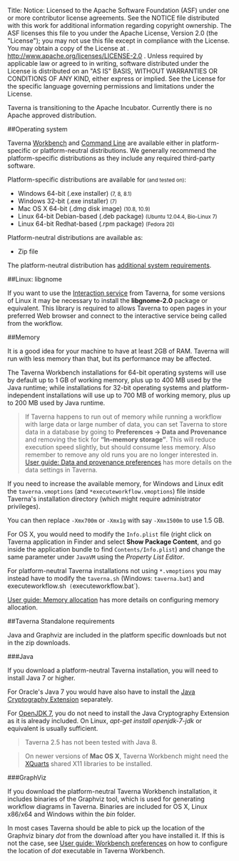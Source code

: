 Title:
Notice:    Licensed to the Apache Software Foundation (ASF) under one
           or more contributor license agreements.  See the NOTICE file
           distributed with this work for additional information
           regarding copyright ownership.  The ASF licenses this file
           to you under the Apache License, Version 2.0 (the
           "License"); you may not use this file except in compliance
           with the License.  You may obtain a copy of the License at
           .
             http://www.apache.org/licenses/LICENSE-2.0
           .
           Unless required by applicable law or agreed to in writing,
           software distributed under the License is distributed on an
           "AS IS" BASIS, WITHOUT WARRANTIES OR CONDITIONS OF ANY
           KIND, either express or implied.  See the License for the
           specific language governing permissions and limitations
           under the License.

<div class="alert alert-info" role="alert"><p><span class="glyphicon glyphicon-info-sign" aria-hidden="true"></span>
Taverna is transitioning to the Apache Incubator.
Currently there is no Apache approved distribution.
</p>
</div>

##Operating system

Taverna [Workbench](/download/workbench) and [Command Line](/download/command-line-tool)
  are available either in platform-specific or platform-neutral distributions.
We generally recommend the platform-specific distributions as they include any required
   third-party software.

Platform-specific distributions are available for <small>(and tested on)</small>:

 - Windows 64-bit (.exe installer) <small>(7, 8, 8.1)</small>
 - Windows 32-bit (.exe installer) <small>(7)</small>
 - Mac OS X 64-bit (.dmg disk image) <small>(10.8, 10.9)</small>
 - Linux 64-bit Debian-based (.deb package) <small>(Ubuntu 12.04.4, Bio-Linux 7)</small>
 - Linux 64-bit Redhat-based (.rpm package) <small>(Fedora 20)</small>

Platform-neutral distributions are available as:

 - Zip file

The platform-neutral distribution has [additional system requirements](#standalone).

##Linux: libgnome

If you want to use the
   [Interaction service](http://dev.mygrid.org.uk/wiki/display/taverna/Interaction+service)
   from Taverna, for some versions of Linux it may be necessary to install the **libgnome-2.0**
   package or equivalent.
This library is required to allows Taverna to open pages in your preferred Web browser and
   connect to the interactive service being called from the workflow.

##Memory

It is a good idea for your machine to have at least 2GB of RAM.
Taverna will run with less memory than that, but its performance may be affected.

The Taverna Workbench installations for 64-bit operating systems will use by default up to
1 GB of working memory, plus up to 400 MB used by the Java runtime;
while installations for 32-bit operating systems and platform-independent installations will
use up to 700 MB of working memory, plus up to 200 MB used by Java runtime.

> If Taverna happens to run out of memory while running a workflow with
> large data or large number of data, you can set Taverna to store data
> in a database by going to **Preferences -> Data and Provenance** and
> removing the tick for **“In-memory storage”**.
> This will reduce execution speed slightly, but should consume less memory.
> Also remember to remove any old runs you are no longer interested in.
> [User guide: Data and provenance preferences](http://www.mygrid.org.uk/dev/wiki/display/taverna/Data+and+provenance+preferences)
> has more details on the data settings in Taverna.

If you need to increase the available memory, for Windows and Linux edit the
`taverna.vmoptions` (and `*executeworkflow.vmoptions`) file inside Taverna's installation
directory (which might require administrator privileges).

You can then replace `-Xmx700m` or `-Xmx1g` with say `-Xmx1500m` to use 1.5 GB.

For OS X, you would need to modify the `Info.plist` file
(right click on Taverna application in Finder and select **Show Package Content**,
and go inside the application bundle to find `Contents/Info.plist`) and change the same
parameter under `JavaVM` using the *Property List Editor*.

For platform-neutral Taverna installations not using `*.vmoptions` you may instead have to
modify the `taverna.sh` (Windows: `taverna.bat`) and executeworkflow.sh` (`executeworkflow.bat`).

[User guide: Memory allocation](http://dev.mygrid.org.uk/wiki/display/taverna/Memory+allocation)
has more details on configuring memory allocation.


##Taverna Standalone requirements

Java and Graphviz are included in the platform specific downloads but not in the zip downloads.

###Java

If you download a platform-neutral Taverna installation, you will need to install Java 7 or
   higher.

For Oracle's Java 7 you would have also have to install the
   [Java Cryptography Extension](http://www.oracle.com/technetwork/java/javase/downloads/jce-7-download-432124.html)
   separately.

For [OpenJDK 7](http://openjdk.java.net/), you do not need to install the Java Cryptography
   Extension as it is already included.
   On Linux, *apt-get install openjdk-7-jdk* or equivalent is usually sufficient.

> Taverna 2.5 has not been tested with Java 8.

>On newer versions of **Mac OS X**, Taverna Workbench might need the
   [XQuarts](http://xquartz.macosforge.org/landing/) shared X11 libraries to be installed.

###GraphViz

If you download the platform-neutral Taverna Workbench installation,
   it includes binaries of the Graphviz tool,
   which is used for generating workflow diagrams in Taverna.
Binaries are included for OS X, Linux x86/x64 and Windows within the *bin* folder.

In most cases Taverna should be able to pick up the location of the Graphviz binary *dot*
   from the download after you have installed it.
If this is not the case, see
   [User guide: Workbench preferences](http://www.mygrid.org.uk/dev/wiki/display/taverna/Workbench+preferences)
   on how to configure the location of *dot* executable in Taverna Workbench.
